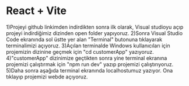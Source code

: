 # React + Vite
1)Projeyi github linkimden indirdikten sonra ilk olarak, Visual studioyu açıp projeyi indirdiğimiz dizinden open folder yapıyoruz.
2)Sonra Visual Studio Code ekranında sol üstte yer alan "Terminal" butonuna tıklayarak terminalimizi açıyoruz.
3)Açılan terminalde Windows kullanıcıları için projemizin dizinine geçmek için "cd customerApp" yazıyoruz.
4)"customerApp" dizinimize geçtikten sonra yine terminal ekranına projemizi çalıştırmak için "npm run dev" yazıp projemizi çalıştırıyoruz.
5)Daha sonra aşağıda terminal ekranında localhostumuz yazıyor. Ona tıklayıp projemizi webde açıyoruz. 
